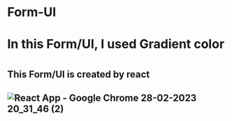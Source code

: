 # Form-UI
<h1>In this Form/UI, I used Gradient color<h1>
<h2>This Form/UI is created by react<h2>




![React App - Google Chrome 28-02-2023 20_31_46 (2)](https://user-images.githubusercontent.com/125183729/221908853-d923b23d-6e38-46e1-b471-b177069f983a.png)
